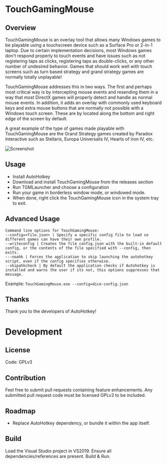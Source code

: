 # TouchGamingMouse

## Overview
TouchGamingMouse is an overlay tool that allows many Windows games to be playable using a touchscreen device such as a Surface Pro or 2-in-1 laptop. Due to certain implementation decisions, most Windows games don't respond properly to touch events and have issues such as not registering taps as clicks, registering taps as double-clicks, or any other number of undesired behavior. Games that should work well with touch screens such as turn based strategy and grand strategy games are normally totally unplayable!

TouchGamingMouse addresses this in two ways. The first and perhaps most critical way is by intercepting mouse events and resending them in a way that most DirectX games will properly detect and handle as normal mouse events. In addition, it adds an overlay with commonly used keyboard keys and extra mouse buttons that are normally not possible with a Windows touch screen. These are by located along the bottom and right edge of the screen by default.

A great example of the type of games made playable with TouchGamingMouse are the Grand Strategy games created by Paradox Interactive such as Stellaris, Europa Universalis IV, Hearts of Iron IV, etc.

![Screenshot](https://i.imgur.com/woOrwfo.jpg)

## Usage

* Install AutoHotkey
* Download and install TouchGamingMouse from the releases section
* Run TGMLauncher and choose a configuration
* Run your game in borderless window mode, or windowed mode.
* When done, right click the TouchGamingMouse icon in the system tray to exit.

## Advanced Usage
```
Command line options for TouchGamingMouse:
--config=<file.json> | Specify a specific config file to load so different games can have their own profile.
--writeconfig | Creates the file config.json with the built-in default config, or the contents of the file specified with --config, then exits.
---noahk | Forces the application to skip launching the autohotkey script, even if the config specifies otherwise.
--skipahkcheck | By default the application checks if Autohotkey is installed and warns the user if its not, this options suppresses that message.
```

Example: `TouchGamingMouse.exe --config=dice-config.json`

## Thanks
Thank you to the developers of AutoHotkey!

# Development

## License
Code: GPLv3

## Contribution
Feel free to submit pull requests containing feature enhancements. Any submitted pull request code must be licensed GPLv3 to be included.  

## Roadmap

* Replace AutoHotkey dependency, or bundle it within the app itself.

## Build
Load the Visual Studio project in VS2019. Ensure all dependencies/references are present. Build & Run.
